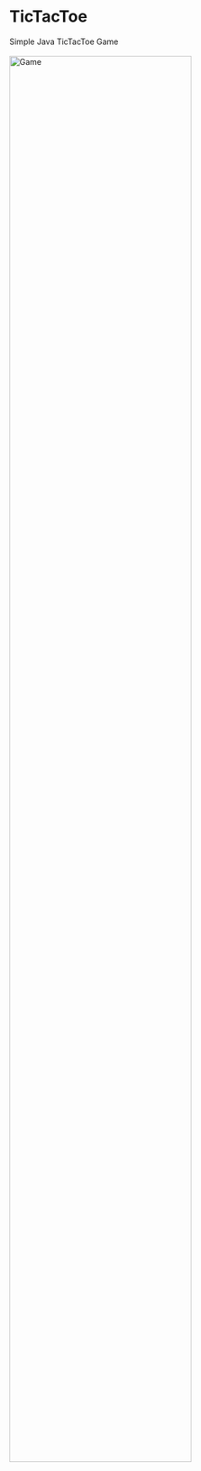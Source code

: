 # TicTacToe
Simple Java TicTacToe Game <br><br>
<img src="https://i.imgur.com/sUIJ4Mc.png" height="80%" width="80%" alt="Game"/>
